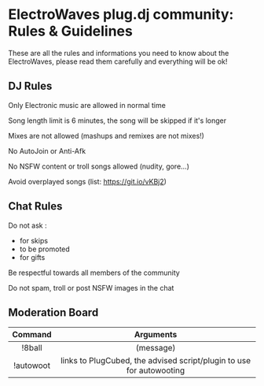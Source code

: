 ElectroWaves plug.dj community: Rules & Guidelines
=========

These are all the rules and informations you need to know about the ElectroWaves, please read them carefully and everything will be ok! 


DJ Rules
----
Only Electronic music are allowed in normal time

Song length limit is 6 minutes, the song will be skipped if it's longer

Mixes are not allowed (mashups and remixes are not mixes!)

No AutoJoin or Anti-Afk

No NSFW content or troll songs allowed (nudity, gore...)

Avoid overplayed songs (list: https://git.io/vKBj2)


Chat Rules
----
Do not ask :
- for skips
- to be promoted
- for gifts

Be respectful towards all members of the community

Do not spam, troll or post NSFW images in the chat


Moderation Board
----
|Command | Arguments 
|:------:|:---------:
|!8ball | (message) | 
|!autowoot | links to PlugCubed, the advised script/plugin to use for autowooting |
